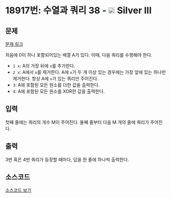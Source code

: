 # 18917번: 수열과 쿼리 38 - <img src="https://static.solved.ac/tier_small/8.svg" style="height:20px" /> Silver III

<!-- performance -->

<!-- 문제 제출 후 깃허브에 푸시를 했을 때 제출한 코드의 성능이 입력될 공간입니다.-->

<!-- end -->

## 문제

[문제 링크](https://boj.kr/18917)


<p>처음에 0이 하나 포함되어있는 배열 A가 있다. 이때, 다음 쿼리를 수행해야 한다.</p>

<ul>
<li><code>1 x</code>: A의 가장 뒤에 <code>x</code>를 추가한다.</li>
<li><code>2 x</code>: A에서 <code>x</code>를 제거한다. A에 <code>x</code>가 두 개 이상 있는 경우에는 가장 앞에 있는 하나만 제거한다. 항상 A에 <code>x</code>가 있는 쿼리만 주어진다.</li>
<li><code>3</code>: A에 포함된 모든 원소를 더한 값을 출력한다.</li>
<li><code>4</code>: A에 포함된 모든 원소를 XOR한 값을 출력한다.</li>
</ul>



## 입력


<p>첫째 줄에는 쿼리의 개수 M이 주어진다. 둘째 줄부터 다음 M 개의 줄에 쿼리가 주어진다.</p>



## 출력


<p>3번 혹은 4번 쿼리가 등장할 때마다, 답을 한 줄에 하나씩 출력한다.</p>



## 소스코드

[소스코드 보기](수열과%20쿼리%2038.cpp)